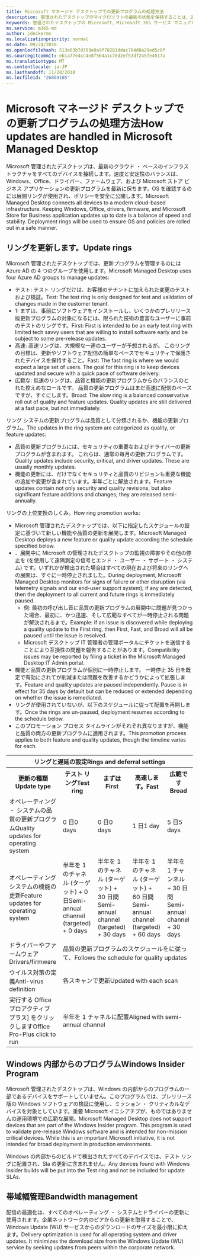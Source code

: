 ```yaml
---
title: Microsoft マネージド デスクトップでの更新プログラムの処理方法
description: 管理されたデスクトップのマイクロソフトの最新の状態を保持することは、速度と安定性のバランスです。
keywords: 管理されたデスクトップの Microsoft、Microsoft 365 サービス マニュアル
ms.service: m365-md
author: jdeckerms
ms.localizationpriority: normal
ms.date: 09/24/2018
ms.openlocfilehash: 513e03b7d703e0a9f78281ddac764d8a29ed5c8f
ms.sourcegitcommit: eb1a77e4cc4e8f564a1c78d2ef53d7245fe4517a
ms.translationtype: MT
ms.contentlocale: ja-JP
ms.lasthandoff: 11/28/2018
ms.locfileid: "26869105"
---
```

# <a name="how-updates-are-handled-in-microsoft-managed-desktop"></a><span data-ttu-id="e3ef8-104">Microsoft マネージド デスクトップでの更新プログラムの処理方法</span><span class="sxs-lookup"><span data-stu-id="e3ef8-104">How updates are handled in Microsoft Managed Desktop</span></span>


<!--This topic is the target for a "Learn more" link in the Admin Portal (aka.ms/update-rings); do not delete.-->

<!--Update management -->

<span data-ttu-id="e3ef8-p101">Microsoft 管理されたデスクトップは、最新のクラウド ・ ベースのインフラストラクチャをすべてのデバイスを接続します。速度と安定性のバランスは、Windows、Office、ドライバー、ファームウェア、および Microsoft ストア ビジネス アプリケーションの更新プログラムを最新に保ちます。OS を確認するのには展開リングが使用され、ポリシーを安全に公開します。</span><span class="sxs-lookup"><span data-stu-id="e3ef8-p101">Microsoft Managed Desktop connects all devices to a modern cloud-based infrastructure. Keeping Windows, Office, drivers, firmware, and Microsoft Store for Business application updates up to date is a balance of speed and stability. Deployment rings will be used to ensure OS and policies are rolled out in a safe manner.</span></span> 

## <a name="update-rings"></a><span data-ttu-id="e3ef8-108">リングを更新します。</span><span class="sxs-lookup"><span data-stu-id="e3ef8-108">Update rings</span></span>

<span data-ttu-id="e3ef8-109">Microsoft 管理されたデスクトップでは、更新プログラムを管理するのには Azure AD の 4 つのグループを使用します。</span><span class="sxs-lookup"><span data-stu-id="e3ef8-109">Microsoft Managed Desktop uses four Azure AD groups to manage updates:</span></span>

- <span data-ttu-id="e3ef8-110">テスト: テスト リングだけは、お客様のテナントに加えられた変更のテストおよび検証。</span><span class="sxs-lookup"><span data-stu-id="e3ef8-110">Test: The test ring is only designed for test and validation of changes made in the customer tenant.</span></span>  
- <span data-ttu-id="e3ef8-111">1: まずは、事前にソフトウェアをインストールし、いくつかのプレリリース版更新プログラムの対象になるには、限られた技術の豊富なユーザーに事前のテストのリングです。</span><span class="sxs-lookup"><span data-stu-id="e3ef8-111">First: First is intended to be an early test ring with limited tech savvy users that are willing to install software early and be subject to some pre-release updates.</span></span>
- <span data-ttu-id="e3ef8-p102">高速: 高速リングは、大規模な一連のユーザーが予想されるが。 このリングの目標は、更新やソフトウェア配信の簡単なペースでセキュリティで保護されたデバイスを保持すること。</span><span class="sxs-lookup"><span data-stu-id="e3ef8-p102">Fast: The fast ring is where we would expect a large set of users.  The goal for this ring is to keep devices updated and secure with a quick pace of software delivery.</span></span>  
- <span data-ttu-id="e3ef8-p103">広範な: 低速のリングは、品質と機能の更新プログラムからのバランスのとれた控えめなロールです。 品質の更新プログラムはまだ高速に配信のペースですが、すぐにします。</span><span class="sxs-lookup"><span data-stu-id="e3ef8-p103">Broad: The slow ring is a balanced conservative roll out of quality and feature updates.  Quality updates are still delivered at a fast pace, but not immediately.</span></span> 

<span data-ttu-id="e3ef8-116">リング システムの更新プログラムは品質として分類されるか、機能の更新プログラム。</span><span class="sxs-lookup"><span data-stu-id="e3ef8-116">The updates in the ring system are categorized as quality, or feature updates:</span></span>
- <span data-ttu-id="e3ef8-p104">品質の更新プログラムには、セキュリティの重要なおよびドライバーの更新プログラムが含まれます。 これらは、通常の毎月の更新プログラムです。</span><span class="sxs-lookup"><span data-stu-id="e3ef8-p104">Quality updates include security, critical, and driver updates.  These are usually monthly updates.</span></span> 
- <span data-ttu-id="e3ef8-119">機能の更新には、だけでなくセキュリティと品質のリビジョンも重要な機能の追加や変更が含まれています。半年ごとに解放されます。</span><span class="sxs-lookup"><span data-stu-id="e3ef8-119">Feature updates contain not only security and quality revisions, but also significant feature additions and changes; they are released semi-annually.</span></span> 

<span data-ttu-id="e3ef8-120">リングの上位変換のしくみ。</span><span class="sxs-lookup"><span data-stu-id="e3ef8-120">How ring promotion works:</span></span>
- <span data-ttu-id="e3ef8-121">Microsoft 管理されたデスクトップでは、以下に指定したスケジュールの設定に基づいて新しい機能や品質の更新を展開します。</span><span class="sxs-lookup"><span data-stu-id="e3ef8-121">Microsoft Managed Desktop deploys a new feature or quality update according the schedule specified below.</span></span>
- <span data-ttu-id="e3ef8-122">、展開中に Microsoft の管理されたデスクトップの監視の障害やその他の停止を (を使用して遠隔測定の信号とエンド ・ ユーザー ・ サポート ・ システム) です。いずれかが検出された場合はすべての現在および将来のリングへの展開は、すぐに一時停止されました。</span><span class="sxs-lookup"><span data-stu-id="e3ef8-122">During deployment, Microsoft Managed Desktop monitors for signs of failure or other disruption (via telemetry signals and our end-user support system); if any are detected, then the deployment to all current and future rings is immediately paused.</span></span>
    - <span data-ttu-id="e3ef8-123">例: 最初の呼び出し音に品質の更新プログラムの展開中に問題が見つかった場合、最初に、かつ迅速、そして広範なすべてが一時停止される問題が解決されるまで。</span><span class="sxs-lookup"><span data-stu-id="e3ef8-123">Example: if an issue is discovered while deploying a quality update to the First ring, then First, Fast, and Broad will all be paused until the issue is resolved.</span></span>
    - <span data-ttu-id="e3ef8-124">Microsoft デスクトップ IT 管理者の管理ポータルにチケットを送信することにより互換性の問題を報告することがあります。</span><span class="sxs-lookup"><span data-stu-id="e3ef8-124">Compatibility issues may be reported by filing a ticket in the Microsoft Managed Desktop IT Admin portal.</span></span>
- <span data-ttu-id="e3ef8-p105">機能と品質の更新プログラムが個別に一時停止します。 一時停止 35 日を既定で有効にされてが削減または問題を改善するかどうかによって拡張します。</span><span class="sxs-lookup"><span data-stu-id="e3ef8-p105">Feature and quality updates are paused independently.  Pause is in effect for 35 days by default but can be reduced or extended depending on whether the issue is remediated.</span></span>
- <span data-ttu-id="e3ef8-127">リングが使用されていないが、以下のスケジュールに従って配置を再開します。</span><span class="sxs-lookup"><span data-stu-id="e3ef8-127">Once the rings are un-paused, deployment resumes according to the schedule below.</span></span>
- <span data-ttu-id="e3ef8-128">このプロモーション プロセス タイムラインがそれぞれ異なりますが、機能と品質の両方の更新プログラムに適用されます。</span><span class="sxs-lookup"><span data-stu-id="e3ef8-128">This promotion process applies to both feature and quality updates, though the timeline varies for each.</span></span>

<table>
<tr><th colspan="5"><span data-ttu-id="e3ef8-129">リングと遅延の設定</span><span class="sxs-lookup"><span data-stu-id="e3ef8-129">Rings and deferral settings</span></span></th></tr>
<tr><th><span data-ttu-id="e3ef8-130">更新の種類</span><span class="sxs-lookup"><span data-stu-id="e3ef8-130">Update type</span></span></th><th><span data-ttu-id="e3ef8-131">テスト リング</span><span class="sxs-lookup"><span data-stu-id="e3ef8-131">Test ring</span></span></th><th><span data-ttu-id="e3ef8-132">まずは</span><span class="sxs-lookup"><span data-stu-id="e3ef8-132">First</span></span></th><th><span data-ttu-id="e3ef8-133">高速します。</span><span class="sxs-lookup"><span data-stu-id="e3ef8-133">Fast</span></span></th><th><span data-ttu-id="e3ef8-134">広範です</span><span class="sxs-lookup"><span data-stu-id="e3ef8-134">Broad</span></span></th></tr>
<tr><td><span data-ttu-id="e3ef8-135">オペレーティング ・ システムの品質の更新プログラム</span><span class="sxs-lookup"><span data-stu-id="e3ef8-135">Quality updates for operating system</span></span></td><td><span data-ttu-id="e3ef8-136">0 日</span><span class="sxs-lookup"><span data-stu-id="e3ef8-136">0 days</span></span></td><td><span data-ttu-id="e3ef8-137">0 日</span><span class="sxs-lookup"><span data-stu-id="e3ef8-137">0 days</span></span></td><td><span data-ttu-id="e3ef8-138">1 日</span><span class="sxs-lookup"><span data-stu-id="e3ef8-138">1 day</span></span></td><td><span data-ttu-id="e3ef8-139">5 日</span><span class="sxs-lookup"><span data-stu-id="e3ef8-139">5 days</span></span></td></tr>
<tr><td><span data-ttu-id="e3ef8-140">オペレーティング システムの機能の更新</span><span class="sxs-lookup"><span data-stu-id="e3ef8-140">Feature updates for operating system</span></span></td><td><span data-ttu-id="e3ef8-141">半年を 1 のチャネル (ターゲット) + 0 日</span><span class="sxs-lookup"><span data-stu-id="e3ef8-141">Semi-annual channel (targeted) + 0 days</span></span></td><td><span data-ttu-id="e3ef8-142">半年を 1 のチャネル (ターゲット) + 30 日間</span><span class="sxs-lookup"><span data-stu-id="e3ef8-142">Semi-annual channel (targeted) + 30 days</span></span></td><td><span data-ttu-id="e3ef8-143">半年を 1 のチャネル (ターゲット) + 60 日間</span><span class="sxs-lookup"><span data-stu-id="e3ef8-143">Semi-annual channel (targeted) + 60 days</span></span></td><td><span data-ttu-id="e3ef8-144">半年を 1 チャンネル + 30 日間</span><span class="sxs-lookup"><span data-stu-id="e3ef8-144">Semi-annual channel + 30 days</span></span></td></tr>
<tr><td><span data-ttu-id="e3ef8-145">ドライバーやファームウェア</span><span class="sxs-lookup"><span data-stu-id="e3ef8-145">Drivers/firmware</span></span></td><td colspan="4"><span data-ttu-id="e3ef8-146">品質の更新プログラムのスケジュールをに従って、</span><span class="sxs-lookup"><span data-stu-id="e3ef8-146">Follows the schedule for quality updates</span></span></td></tr>
<tr><td><span data-ttu-id="e3ef8-147">ウイルス対策の定義</span><span class="sxs-lookup"><span data-stu-id="e3ef8-147">Anti-virus definition</span></span></td><td colspan="4"><span data-ttu-id="e3ef8-148">各スキャンで更新</span><span class="sxs-lookup"><span data-stu-id="e3ef8-148">Updated with each scan</span></span></td></tr>
<tr><td><span data-ttu-id="e3ef8-149">実行する Office プロアクティブ プラス] をクリックします</span><span class="sxs-lookup"><span data-stu-id="e3ef8-149">Office Pro-Plus click to run</span></span></td><td colspan="4"><span data-ttu-id="e3ef8-150">半年を 1 チャネルに配置</span><span class="sxs-lookup"><span data-stu-id="e3ef8-150">Aligned with semi-annual channel</span></span></td></tr>
</table>


## <a name="windows-insider-program"></a><span data-ttu-id="e3ef8-151">Windows 内部からのプログラム</span><span class="sxs-lookup"><span data-stu-id="e3ef8-151">Windows Insider Program</span></span>

<span data-ttu-id="e3ef8-p106">Microsoft 管理されたデスクトップは、Windows の内部からのプログラムの一部であるデバイスをサポートしていません。このプログラムでは、プレリリース版の Windows ソフトウェアの検証に使用し、ミッション ・ クリティカルなデバイスを対象としています。重要 Microsoft イニシアチブが、ものではありませんの運用環境での広範な展開。</span><span class="sxs-lookup"><span data-stu-id="e3ef8-p106">Microsoft Managed Desktop does not support devices that are part of the Windows Insider program. This program is used to validate pre-release Windows software and is intended for non-mission critical devices. While this is an important Microsoft initiative, it is not intended for broad deployment in production environments.</span></span> 

<span data-ttu-id="e3ef8-155">Windows の内部からのビルドで検出されたすべてのデバイスでは、テスト リングに配置され、Sla の更新に含まれません。</span><span class="sxs-lookup"><span data-stu-id="e3ef8-155">Any devices found with Windows Insider builds will be put into the Test ring and not be included for update SLAs.</span></span>

## <a name="bandwidth-management"></a><span data-ttu-id="e3ef8-156">帯域幅管理</span><span class="sxs-lookup"><span data-stu-id="e3ef8-156">Bandwidth management</span></span>

<span data-ttu-id="e3ef8-p107">配信の最適化は、すべてのオペレーティング ・ システムとドライバーの更新に使用されます。企業ネットワーク内のピアからの更新を取得することで、Windows Update (WU) サービスからのダウンロードのサイズを最小限に抑えます。</span><span class="sxs-lookup"><span data-stu-id="e3ef8-p107">Delivery optimization is used for all operating system and driver updates. It minimizes the download size from the Windows Update (WU) service by seeking updates from peers within the corporate network.</span></span>


